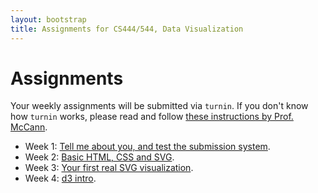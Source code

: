 ```yaml
---
layout: bootstrap
title: Assignments for CS444/544, Data Visualization
---
```


# Assignments

Your weekly assignments will be submitted via `turnin`. If you don't
know how `turnin` works, please read and follow
[these instructions by Prof. McCann](http://www.cs.arizona.edu/people/mccann/submission.pdf).

- Week 1: [Tell me about you, and test the submission system](assignment_1.html).
- Week 2: [Basic HTML, CSS and SVG](assignment_2.html).
- Week 3: [Your first real SVG visualization](assignment_3.html).
- Week 4: [d3 intro](assignment_4.html).
